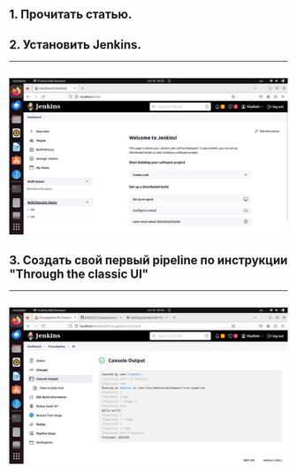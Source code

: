 ## 1. Прочитать статью.

## 2. Установить Jenkins.
---
![plot](install_jenkins.png)
---

## 3. Создать свой первый pipeline по инструкции "Through the classic UI"
---
![plot](pipe.png)
---


